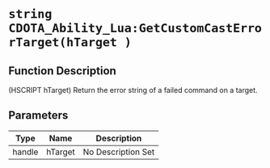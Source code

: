 # `string CDOTA_Ability_Lua:GetCustomCastErrorTarget(hTarget )`
## Function Description
(HSCRIPT hTarget) Return the error string of a failed command on a target.
## Parameters
Type|Name|Description
--|--|--
handle|hTarget|No Description Set
